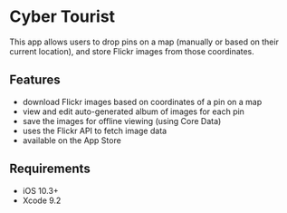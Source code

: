 # Cyber Tourist
This app allows users to drop pins on a map (manually or based on their current location), and store Flickr images from those coordinates.

## Features
* download Flickr images based on coordinates of a pin on a map
* view and edit auto-generated album of images for each pin
* save the images for offline viewing (using Core Data)
* uses the Flickr API to fetch image data
* available on the App Store

## Requirements
* iOS 10.3+
* Xcode 9.2
